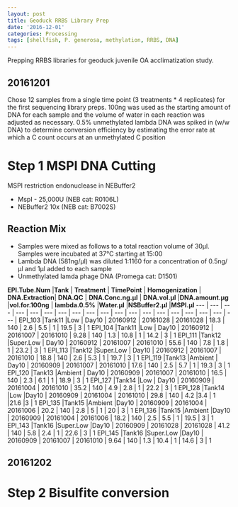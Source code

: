 ```yaml
---
layout: post
title: Geoduck RRBS Library Prep
date: '2016-12-01'
categories: Processing
tags: [shellfish, P. generosa, methylation, RRBS, DNA]
---
```


Prepping RRBS libraries for geoduck juvenile OA acclimatization study.

## 20161201
Chose 12 samples from a single time point (3 treatments * 4 replicates) for the first sequencing library preps. 100ng was used as the starting amount of DNA for each sample and the volume of water in each reaction was adjusted as necessary. 0.5% unmethylated lambda DNA was spiked in (w/w DNA) to determine conversion efficiency by estimating the error rate at which a C count occurs at an unmethylated C position

# Step 1 MSPI DNA Cutting
MSPI restriction endonuclease in NEBuffer2

* MspI - 25,000U (NEB cat: R0106L)
* NEBuffer2 10x (NEB cat: B7002S)

## Reaction Mix
* Samples were mixed as follows to a total reaction volume of 30µl. Samples were incubated at 37°C starting at 15:00 
* Lambda DNA (581ng/µl) was diluted 1:1160 for a concentration of 0.5ng/µl and 1µl added to each sample
* Unmethylated lamda phage DNA (Promega cat: D1501)

 **EPI.Tube.Num**    |**Tank**    | **Treatment**    | **TimePoint**       | **Homogenization**    | **DNA.Extraction**|     **DNA.QC** |    **DNA.Conc.ng.µl** |    **DNA.vol.µl**     |**DNA.amount.µg**     |**vol.for.100ng** |    **lambda.0.5%**     |**Water.µl**     |**NSBuffer2.µl**     |**MSPI.µl**
--- | --- | --- | --- | --- | --- | --- | --- | --- | --- | --- | --- | --- | --- | --- | --- | --- | --- | --- |
EPI_103    |Tank11     |Low    | Day10    |        20160912 |    20161028 |    20161028 |    18.3 |    140 |    2.6 |    5.5 |    1 |    19.5 |    3  |    1
EPI_104    |Tank11     |Low    | Day10    |       20160912 |    20161007 |    20161010 |    9.28 |    140 |    1.3 |    10.8 |    1 |    14.2 |    3  |    1
EPI_111    |Tank12     |Super.Low    | Day10 |        20160912 |    20161007 |    20161010 |    55.6 |    140 |    7.8 |    1.8 |    1 |    23.2 |    3  |    1
EPI_113    |Tank12     |Super.Low    | Day10    |       20160912 |    20161007 |    20161010 |    18.8 |    140 |    2.6 |    5.3 |    1 |    19.7 |    3  |    1
EPI_119    |Tank13     |Ambient    | Day10    |        20160909 |    20161007 |    20161010 |    17.6 |    140 |    2.5 |    5.7 |    1 |    19.3 |    3  |    1
EPI_120    |Tank13     |Ambient    | Day10    |        20160909 |    20161007 |    20161010 |    16.5 |    140 |    2.3 |    6.1 |    1 |    18.9 |    3  |    1
EPI_127    |Tank14     |Low    | Day10     |   20160909 |    20161004 |    20161010 |    35.2 |    140 |    4.9 |    2.8 |    1 |    22.2 |    3  |    1
EPI_128    |Tank14     |Low     |Day10    |    20160909 |    20161004 |    20161010 |    29.8 |    140 |    4.2     |3.4 |    1     |21.6     |3  |    1
EPI_135    |Tank15     |Ambient     |Day10    |   20160909 |    20161004 |    20161006 |    20.2 |    140 |    2.8 |    5 |    1 |    20 |    3  |    1
EPI_136    |Tank15     |Ambient     |Day10    |     20160909 |    20161004 |    20161006 |    18.2 |    140 |    2.5 |    5.5 |    1 |    19.5 |    3  |    1
EPI_143    |Tank16     |Super.Low     |Day10    |    20160909 |    20161028 |    20161028 |    41.2 |    140 |    5.8 |    2.4 |    1 |    22.6 |    3  |    1
EPI_145    |Tank16     |Super.Low     |Day10    |    20160909 |    20161007 |    20161010 |    9.64 |    140 |    1.3 |    10.4 |    1 |    14.6 |    3  |    1


## 20161202

# Step 2 Bisulfite conversion
